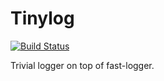 # Tinylog

[![Build Status](https://travis-ci.org/twittner/tinylog.svg?branch=develop)][1]

Trivial logger on top of fast-logger.

[1]: https://travis-ci.org/twittner/tinylog
